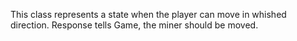 This class represents a state when the player can move in whished direction. Response tells Game, the miner should be moved. 
